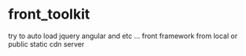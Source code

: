 # front_toolkit
try to auto load jquery angular and etc ... front framework from local or public static cdn server
